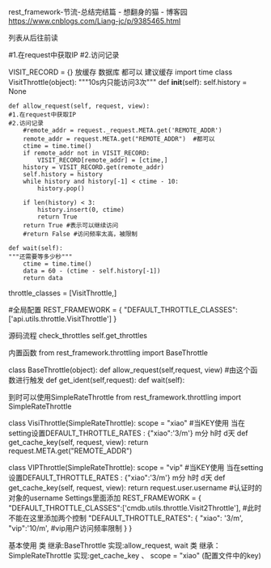 rest_framework-节流-总结完结篇 - 想翻身的猫 - 博客园 https://www.cnblogs.com/Liang-jc/p/9385465.html

列表从后往前读

#1.在request中获取IP
#2.访问记录

VISIT_RECORD = {}  放缓存 数据库 都可以 建议缓存
import time
class VisitThrottle(object):
    """10s内只能访问3次"""
    def __init__(self):
        self.history = None

    def allow_request(self, request, view):
    #1.在request中获取IP
    #2.访问记录
        #remote_addr = request._request.META.get('REMOTE_ADDR')
        remote_addr = request.META.get("REMOTE_ADDR")  #都可以
        ctime = time.time()
        if remote_addr not in VISIT_RECORD:
            VISIT_RECORD[remote_addr] = [ctime,]
        history = VISIT_RECORD.get(remote_addr)
        self.history = history
        while history and history[-1] < ctime - 10:
            history.pop()

        if len(history) < 3:
            history.insert(0, ctime)
            return True
        return True #表示可以继续访问
        #return False #访问频率太高，被限制

    def wait(self):
    """还需要等多少秒"""
        ctime = time.time()
        data = 60 - (ctime - self.history[-1])
        return data

throttle_classes = [VisitThrottle,]

#全局配置
REST_FRAMEWORK = {
    "DEFAULT_THROTTLE_CLASSES":['api.utils.throttle.VisitThrottle']
}


源码流程
    check_throttles
    self.get_throttles

内置函数
from rest_framework.throttling import BaseThrottle

class BaseThrottle(object):
    def allow_request(self,request, view)  #由这个函数进行触发
    def get_ident(self,request):
    def wait(self):

到时可以使用SimpleRateThrottle
from rest_framework.throttling import SimpleRateThrottle

class VisiThrottle(SimpleRateThrottle):
    scope = "xiao" #当KEY使用 当在setting设置DEFAULT_THROTTLE_RATES : {"xiao":'3/m'}  m分 h时 d天
    def get_cache_key(self, request, view):
        return request.META.get("REMOTE_ADDR")


class VIPThrottle(SimpleRateThrottle):
    scope = "vip" #当KEY使用 当在setting设置DEFAULT_THROTTLE_RATES : {"xiao":'3/m'}  m分 h时 d天
    def get_cache_key(self, request, view):
        return request.user.username  #认证时的对象的username
Settings里面添加
REST_FRAMEWORK = {
    "DEFAULT_THROTTLE_CLASSES":['cmdb.utils.throttle.Visit2Throttle'],  #此时不能在这里添加两个控制
    "DEFAULT_THROTTLE_RATES": {
    "xiao": '3/m',
    "vip":'10/m', #vip用户访问频率限制
}
}

基本使用
    类   继承:BaseThrottle 实现:allow_request, wait
    类   继承：SimpleRateThrottle 实现:get_cache_key 、 scope = "xiao" (配置文件中的key)